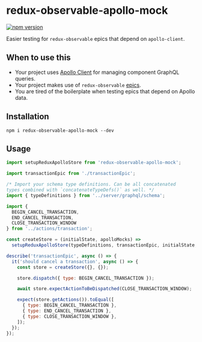 # redux-observable-apollo-mock

[![npm version](https://badge.fury.io/js/redux-observable-apollo-mock.svg)](https://badge.fury.io/js/redux-observable-apollo-mock)

Easier testing for `redux-observable` epics that depend on `apollo-client`.

## When to use this

- Your project uses [Apollo Client](https://www.apollographql.com/client/) for managing component GraphQL queries.
- Your project makes use of `redux-observable` [epics](https://redux-observable.js.org/docs/basics/Epics.html).
- You are tired of the boilerplate when testing epics that depend on Apollo data.

## Installation

```
npm i redux-observable-apollo-mock --dev
```

## Usage

```js
import setupReduxApolloStore from 'redux-observable-apollo-mock';

import transactionEpic from './transactionEpic';

/* Import your schema type definitions. Can be all concatenated
types combined with `concatenateTypeDefs()` as well. */
import { typeDefinitions } from '../server/graphql/schema';

import {
  BEGIN_CANCEL_TRANSACTION,
  END_CANCEL_TRANSACTION,
  CLOSE_TRANSACTION_WINDOW
} from '../actions/transaction';

const createStore = (initialState, apolloMocks) =>
  setupReduxApolloStore(typeDefinitions, transactionEpic, initialState, apolloMocks);

describe('transactionEpic', async () => {
  it('should cancel a transaction', async () => {
    const store = createStore({}, {});

    store.dispatch({ type: BEGIN_CANCEL_TRANSACTION });

    await store.expectActionToBeDispatched(CLOSE_TRANSACTION_WINDOW);

    expect(store.getActions()).toEqual([
      { type: BEGIN_CANCEL_TRANSACTION },
      { type: END_CANCEL_TRANSACTION },
      { type: CLOSE_TRANSACTION_WINDOW },
    ]);
  });
});

```
